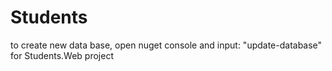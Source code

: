 # Students

to create new data base, open nuget console and input: "update-database" for Students.Web project